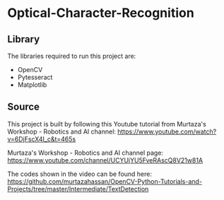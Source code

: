 # Optical-Character-Recognition

## Library

The libraries required to run this project are:
* OpenCV
* Pytesseract
* Matplotlib

## Source
This project is built by following this Youtube tutorial from  Murtaza's Workshop - Robotics and AI channel: 
https://www.youtube.com/watch?v=6DjFscX4I_c&t=465s

Murtaza's Workshop - Robotics and AI channel page:
https://www.youtube.com/channel/UCYUjYU5FveRAscQ8V21w81A

The codes shown in the video can be found here:
https://github.com/murtazahassan/OpenCV-Python-Tutorials-and-Projects/tree/master/Intermediate/TextDetection

